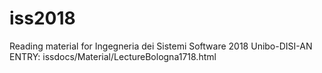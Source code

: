 # iss2018
Reading material for Ingegneria dei Sistemi Software 2018 Unibo-DISI-AN
ENTRY: issdocs/Material/LectureBologna1718.html
